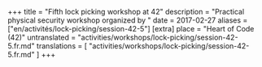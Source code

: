 +++
title = "Fifth lock picking workshop at 42"
description = "Practical physical security workshop organized by "
date = 2017-02-27
aliases = ["en/activités/lock-picking/session-42-5"]
[extra]
place = "Heart of Code (42)"
untranslated = "activities/workshops/lock-picking/session-42-5.fr.md"
translations = [
    "activities/workshops/lock-picking/session-42-5.fr.md"
]
+++
